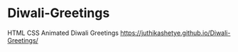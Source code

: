 # Diwali-Greetings
HTML CSS Animated Diwali Greetings 
https://juthikashetye.github.io/Diwali-Greetings/
